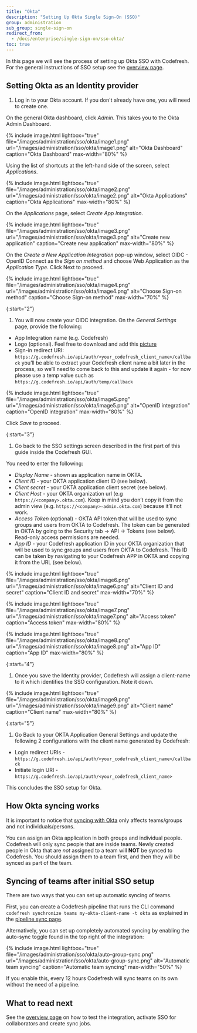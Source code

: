 ```yaml
---
title: "Okta"
description: "Setting Up Okta Single Sign-On (SSO)"
group: administration
sub_group: single-sign-on
redirect_from:
  - /docs/enterprise/single-sign-on/sso-okta/
toc: true
---
```


In this page we will see the process of setting up Okta SSO with Codefresh. For the general instructions of SSO setup
see the [overview page]({{site.baseurl}}/docs/administration/single-sign-on/sso-setup-oauth2/).

## Setting Okta as an Identity provider

1. Log in to your Okta account. If you don't already have one, you will need to create one.

On the general Okta dashboard, click *Admin*. This takes you to the Okta Admin Dashboard.

{% include image.html 
lightbox="true" 
file="/images/administration/sso/okta/image1.png" 
url="/images/administration/sso/okta/image1.png"
alt="Okta Dashboard"
caption="Okta Dashboard"
max-width="80%"
%}

Using the list of shortcuts at the left-hand side of the screen, select *Applications*.

{% include image.html 
lightbox="true" 
file="/images/administration/sso/okta/image2.png" 
url="/images/administration/sso/okta/image2.png"
alt="Okta Applications"
caption="Okta Applications"
max-width="80%"
%}

On the *Applications* page, select *Create App Integration*.

{% include image.html 
lightbox="true" 
file="/images/administration/sso/okta/image3.png" 
url="/images/administration/sso/okta/image3.png"
alt="Create new application"
caption="Create new application"
max-width="80%"
%}

On the *Create a New Application Integration* pop-up window, select OIDC - OpenID Connect as the *Sign on method* and choose Web Application as the *Application Type*. Click Next to proceed.

{% include image.html 
lightbox="true" 
file="/images/administration/sso/okta/image4.png" 
url="/images/administration/sso/okta/image4.png"
alt="Choose Sign-on method"
caption="Choose Sign-on method"
max-width="70%"
%}

{:start="2"}
1. You will now create your OIDC integration. On the *General Settings* page, provide the following:

* App Integration name (e.g. Codefresh)
* Logo (optional). Feel free to download and add this [picture]({{site.baseurl}}/images/administration/sso/okta/codefresh-logo.png)
* Sign-in redirect URI: `https://g.codefresh.io/api/auth/<your_codefresh_client_name>/callback` you’ll be able to extract your Codefresh client name a bit later in the process, so we’ll need to come back to this and update it again - for now please use a temp value such as `https://g.codefresh.io/api/auth/temp/callback`


{% include image.html 
lightbox="true" 
file="/images/administration/sso/okta/image5.png" 
url="/images/administration/sso/okta/image5.png"
alt="OpenID integration"
caption="OpenID integration"
max-width="80%"
%}

Click *Save* to proceed.

{:start="3"}
1. Go back to the SSO settings screen described in the first part of this guide inside the Codefresh GUI.

You need to enter the following:

* *Display Name* - shown as application name in OKTA.
* *Client ID* - your OKTA application client ID (see below).
* *Client secret* - your OKTA application client secret (see below).
* *Client Host* - your OKTA organization url (e.g `https://<company>.okta.com`). Keep in mind you don’t copy it from the admin view (e.g. `https://<company>-admin.okta.com`) because it’ll not work.
* *Access Token* (optional) - OKTA API token that will be used to sync groups and users from OKTA to Codefresh. The token can be generated in OKTA by going to the Security tab -> API -> Tokens (see below). Read-only access permissions are needed.
* *App ID* - your Codefresh application ID in your OKTA organization that will be used to sync groups and users from OKTA to Codefresh. This ID can be taken by navigating to your Codefresh APP in OKTA and copying it from the URL (see below).

{% include image.html 
lightbox="true" 
file="/images/administration/sso/okta/image6.png" 
url="/images/administration/sso/okta/image6.png"
alt="Client ID and secret"
caption="Client ID and secret"
max-width="70%"
%}

{% include image.html 
lightbox="true" 
file="/images/administration/sso/okta/image7.png" 
url="/images/administration/sso/okta/image7.png"
alt="Access token"
caption="Access token"
max-width="80%"
%}

{% include image.html 
lightbox="true" 
file="/images/administration/sso/okta/image8.png" 
url="/images/administration/sso/okta/image8.png"
alt="App ID"
caption="App ID"
max-width="80%"
%}

{:start="4"}
1. Once you save the Identity provider, Codefresh will assign a client-name to it which identifies the SSO configuration.
Note it down.

{% include image.html 
lightbox="true" 
file="/images/administration/sso/okta/image9.png" 
url="/images/administration/sso/okta/image9.png"
alt="Client name"
caption="Client name"
max-width="80%"
%}

{:start="5"}
1. Go Back to your OKTA Application General Settings and update the following 2 configurations with the client name generated by Codefresh:

* Login redirect URIs - `https://g.codefresh.io/api/auth/<your_codefresh_client_name>/callback`
* Initiate login URI - `https://g.codefresh.io/api/auth/<your_codefresh_client_name>`

This concludes the SSO setup for Okta. 

## How Okta syncing works

It is important to notice that [syncing with Okta]({{site.baseurl}}/docs/administration/single-sign-on/sso-setup-oauth2/#syncing-of-teams-after-initial-sso-setup)
only affects teams/groups and not individuals/persons.

You can assign an Okta application in both groups and individual people. Codefresh will only sync people that are inside teams. Newly created people in Okta that are *not* assigned to a team will **NOT** be synced to Codefresh. You should assign them to a team first, and then they will be synced as part of the team.

## Syncing of teams after initial SSO setup

There are two ways that you can set up automatic syncing of teams.

First, you can create a Codefresh pipeline that runs the CLI command `codefresh synchronize teams my-okta-client-name -t okta` as explained in the [pipeline sync page]({{site.baseurl}}/docs/administration/single-sign-on/sso-setup-oauth2/#syncing-of-teams-after-initial-sso-setup).

Alternatively, you can set up completely automated syncing by enabling the auto-sync toggle found in the top right of the integration:

{% include image.html 
lightbox="true" 
file="/images/administration/sso/okta/auto-group-sync.png" 
url="/images/administration/sso/okta/auto-group-sync.png"
alt="Automatic team syncing"
caption="Automatic team syncing"
max-width="50%"
%}

If you enable this, every 12 hours Codefresh will sync teams on its own without the need of a pipeline. 

## What to read next

See the [overview page]({{site.baseurl}}/docs/administration/single-sign-on/sso-setup-oauth2/#testing-your-identity-provider) on how to test the integration, activate SSO for collaborators and create sync jobs.

